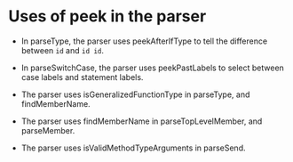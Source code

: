 <!--
Copyright (c) 2017, the Dart project authors.  Please see the AUTHORS file
for details. All rights reserved. Use of this source code is governed by a
BSD-style license that can be found in the LICENSE file.
-->

# Uses of peek in the parser

  * In parseType, the parser uses peekAfterIfType to tell the difference
    between `id` and `id id`.

  * In parseSwitchCase, the parser uses peekPastLabels to select between case
    labels and statement labels.

  * The parser uses isGeneralizedFunctionType in parseType, and findMemberName.

  * The parser uses findMemberName in parseTopLevelMember, and parseMember.

  * The parser uses isValidMethodTypeArguments in parseSend.
